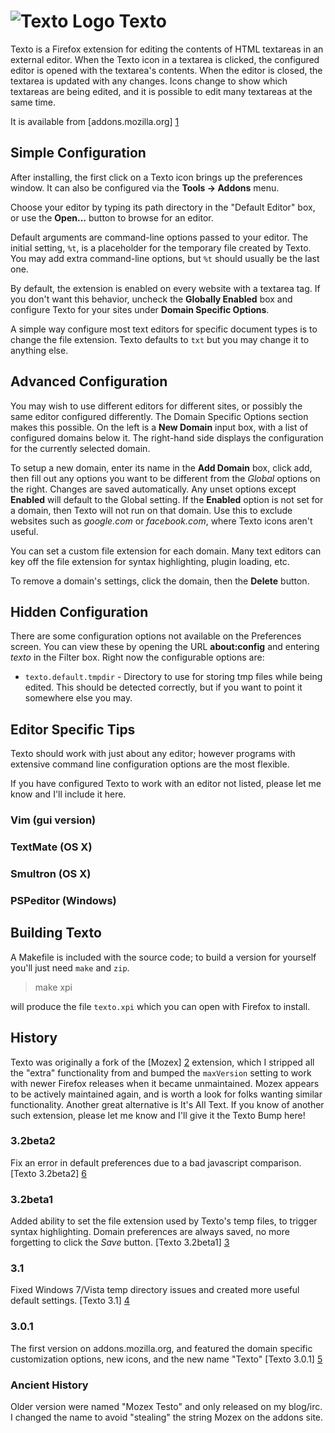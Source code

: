 # ![Texto Logo](http://hopson.ws/texto/icon.png) Texto


Texto is a Firefox extension for editing the contents of HTML textareas in an
external editor.  When the Texto icon in a textarea is clicked, the configured
editor is opened with the textarea's contents.  When the editor is closed, the
textarea is updated with any changes.  Icons change to show which textareas are
being edited, and it is possible to edit many textareas at the same time.

It is available from [addons.mozilla.org] [1]

## Simple Configuration

After installing, the first click on a Texto icon brings up the preferences
window.  It can also be configured via the **Tools -> Addons** menu.

Choose your editor by typing its path directory in the "Default Editor" box, or
use the **Open...** button to browse for an editor.

Default arguments are command-line options passed to your editor.  The initial
setting, `%t`, is a placeholder for the temporary file created by Texto.  You may
add extra command-line options, but `%t` should usually be the last one.

By default, the extension is enabled on every website with a textarea tag.
If you don't want this behavior, uncheck the **Globally Enabled** box and
configure Texto for your sites under **Domain Specific Options**.

A simple way configure most text editors for specific document types is to
change the file extension.  Texto defaults to `txt` but you may change it to
anything else.

## Advanced Configuration

You may wish to use different editors for different sites, or possibly the same
editor configured differently.  The Domain Specific Options section makes this
possible.  On the left is a **New Domain** input box, with a list of configured
domains below it.  The right-hand side displays the configuration for the
currently selected domain.

To setup a new domain, enter its name in the **Add Domain** box, click add, then
fill out any options you want to be different from the *Global* options on the
right.  Changes are saved automatically.  Any unset options except **Enabled**
will default to the Global setting.  If the **Enabled** option is not set for a
domain, then Texto will not run on that domain.  Use this to exclude websites
such as *google.com* or *facebook.com*, where Texto icons aren't useful.

You can set a custom file extension for each domain.  Many text editors can key
off the file extension for syntax highlighting, plugin loading, etc.

To remove a domain's settings, click the domain, then the **Delete** button.


## Hidden Configuration

There are some configuration options not available on the Preferences screen.
You can view these by opening the URL **about:config** and entering *texto* in
the Filter box.  Right now the configurable options are:

* `texto.default.tmpdir` - Directory to use for storing tmp files while being
  edited.  This should be detected correctly, but if you want to point it
  somewhere else you may.

## Editor Specific Tips

Texto should work with just about any editor; however programs with extensive
command line configuration options are the most flexible.

If you have configured Texto to work with an editor not listed, please let me
know and I'll include it here.

### Vim (gui version)
### TextMate (OS X)
### Smultron (OS X)
### PSPeditor (Windows)

## Building Texto ##

A Makefile is included with the source code; to build a version for yourself
you'll just need `make` and `zip`.

> make xpi

will produce the file `texto.xpi` which you can open with Firefox to install.

## History
Texto was originally a fork of the [Mozex] [2] extension, which I stripped all the
"extra" functionality from and bumped the `maxVersion` setting to work with
newer Firefox releases when it became unmaintained.  Mozex appears to be
actively maintained again, and is worth a look for folks wanting similar
functionality.  Another great alternative is It's All Text.  If you know of
another such extension, please let me know and I'll give it the Texto Bump
here!

### 3.2beta2

Fix an error in default preferences due to a bad javascript comparison.
[Texto 3.2beta2] [6]

### 3.2beta1

Added ability to set the file extension used by Texto's temp files, to trigger
syntax highlighting.  Domain preferences are always saved, no more forgetting
to click the *Save* button. [Texto 3.2beta1] [3]

### 3.1

Fixed Windows 7/Vista temp directory issues and created more useful default
settings. [Texto 3.1] [4]

### 3.0.1

The first version on addons.mozilla.org, and featured the domain specific
customization options, new icons, and the new name "Texto" [Texto 3.0.1] [5]

### Ancient History

Older version were named "Mozex Testo" and only released on my blog/irc.  I
changed the name to avoid "stealing" the string Mozex on the addons site.

[1]: https://addons.mozilla.org/firefox/addon/73747 "Texto on AMO"
[2]: http://mozex.mozdev.org/ "Mozex"
[3]: http://hopson.ws/texto/texto-3.2.0.xpi "Texto 3.2"
[4]: http://hopson.ws/texto/texto-3.1.1.xpi "Texto 3.1"
[5]: http://hopson.ws/texto/texto-3.0.1.xpi "Texto 3.0.1"
[6]: http://hopson.ws/texto/texto-3.2beta2.xpi "Texto 3.2beta2"



<!-- vim:set syntax=mkd ts=4 sw=4 sts=4 expandtab: -->
